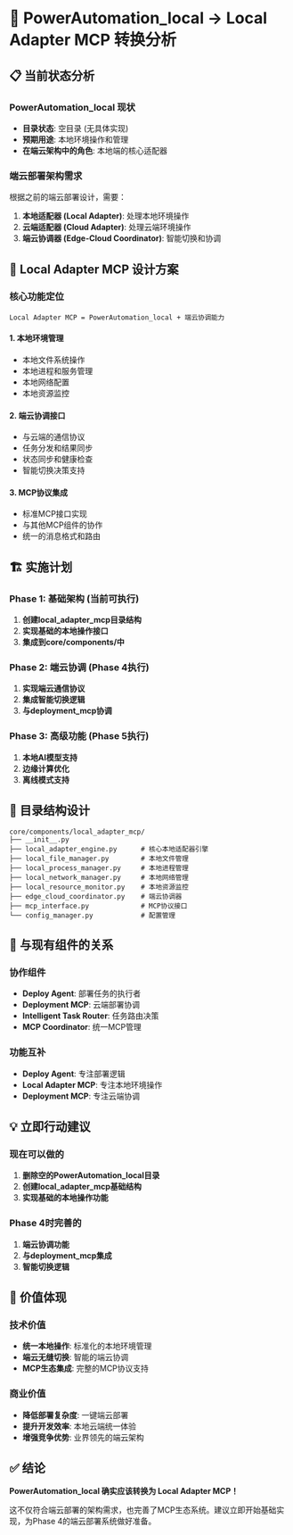 # 🔄 PowerAutomation_local → Local Adapter MCP 转换分析

## 📋 **当前状态分析**

### **PowerAutomation_local 现状**
- **目录状态**: 空目录 (无具体实现)
- **预期用途**: 本地环境操作和管理
- **在端云架构中的角色**: 本地端的核心适配器

### **端云部署架构需求**
根据之前的端云部署设计，需要：
1. **本地适配器 (Local Adapter)**: 处理本地环境操作
2. **云端适配器 (Cloud Adapter)**: 处理云端环境操作  
3. **端云协调器 (Edge-Cloud Coordinator)**: 智能切换和协调

## 🎯 **Local Adapter MCP 设计方案**

### **核心功能定位**
```
Local Adapter MCP = PowerAutomation_local + 端云协调能力
```

#### **1. 本地环境管理**
- 本地文件系统操作
- 本地进程和服务管理
- 本地网络配置
- 本地资源监控

#### **2. 端云协调接口**
- 与云端的通信协议
- 任务分发和结果同步
- 状态同步和健康检查
- 智能切换决策支持

#### **3. MCP协议集成**
- 标准MCP接口实现
- 与其他MCP组件的协作
- 统一的消息格式和路由

## 🏗️ **实施计划**

### **Phase 1: 基础架构 (当前可执行)**
1. **创建local_adapter_mcp目录结构**
2. **实现基础的本地操作接口**
3. **集成到core/components/中**

### **Phase 2: 端云协调 (Phase 4执行)**
1. **实现端云通信协议**
2. **集成智能切换逻辑**
3. **与deployment_mcp协调**

### **Phase 3: 高级功能 (Phase 5执行)**
1. **本地AI模型支持**
2. **边缘计算优化**
3. **离线模式支持**

## 📁 **目录结构设计**

```
core/components/local_adapter_mcp/
├── __init__.py
├── local_adapter_engine.py      # 核心本地适配器引擎
├── local_file_manager.py        # 本地文件管理
├── local_process_manager.py     # 本地进程管理
├── local_network_manager.py     # 本地网络管理
├── local_resource_monitor.py    # 本地资源监控
├── edge_cloud_coordinator.py    # 端云协调器
├── mcp_interface.py             # MCP协议接口
└── config_manager.py            # 配置管理
```

## 🔧 **与现有组件的关系**

### **协作组件**
- **Deploy Agent**: 部署任务的执行者
- **Deployment MCP**: 云端部署协调
- **Intelligent Task Router**: 任务路由决策
- **MCP Coordinator**: 统一MCP管理

### **功能互补**
- **Deploy Agent**: 专注部署逻辑
- **Local Adapter MCP**: 专注本地环境操作
- **Deployment MCP**: 专注云端协调

## 💡 **立即行动建议**

### **现在可以做的**
1. **删除空的PowerAutomation_local目录**
2. **创建local_adapter_mcp基础结构**
3. **实现基础的本地操作功能**

### **Phase 4时完善的**
1. **端云协调功能**
2. **与deployment_mcp集成**
3. **智能切换逻辑**

## 🎯 **价值体现**

### **技术价值**
- **统一本地操作**: 标准化的本地环境管理
- **端云无缝切换**: 智能的端云协调
- **MCP生态集成**: 完整的MCP协议支持

### **商业价值**
- **降低部署复杂度**: 一键端云部署
- **提升开发效率**: 本地云端统一体验
- **增强竞争优势**: 业界领先的端云架构

## ✅ **结论**

**PowerAutomation_local 确实应该转换为 Local Adapter MCP！**

这不仅符合端云部署的架构需求，也完善了MCP生态系统。建议立即开始基础实现，为Phase 4的端云部署系统做好准备。

